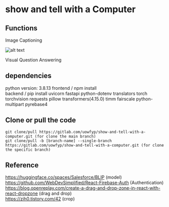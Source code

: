# show and tell with a Computer

## Functions

Image Captioning <br />

![alt text](https://drive.google.com/file/d/1lYSxaPSg23z0a2Tml8SYCS1t2B3xG4Pr)

Visual Question Answering <br />

## dependencies

python version: 3.8.13
frontend / npm install <br />
backend / pip install uvicorn fastapi python-dotenv translators torch torchvision requests pillow transformers(4.15.0) timm fairscale python-multipart pyrebase4

## Clone or pull the code

```
git clone/pull https://gitlab.com/uowfyp/show-and-tell-with-a-computer.git (for clone the main branch)
git clone/pull -b [branch-name] --single-branch https://gitlab.com/uowfyp/show-and-tell-with-a-computer.git (for clone the specific branch)
```

## Reference

https://huggingface.co/spaces/Salesforce/BLIP (model)
https://github.com/WebDevSimplified/React-Firebase-Auth (Authentication) <br/>
https://blog.openreplay.com/create-a-drag-and-drop-zone-in-react-with-react-dropzone (drag and drop)<br/>
https://zih0.tistory.com/42 (crop)
